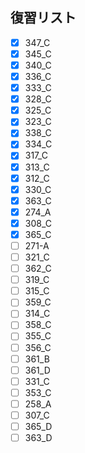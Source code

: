 ## 復習リスト

- [x] 347_C
- [x] 345_C
- [x] 340_C
- [x] 336_C
- [x] 333_C
- [x] 328_C
- [x] 325_C
- [x] 323_C
- [x] 338_C
- [x] 334_C
- [x] 317_C
- [x] 313_C
- [x] 312_C
- [x] 330_C
- [x] 363_C
- [x] 274_A
- [x] 308_C
- [x] 365_C
- [ ] 271-A
- [ ] 321_C
- [ ] 362_C
- [ ] 319_C
- [ ] 315_C
- [ ] 359_C
- [ ] 314_C
- [ ] 358_C
- [ ] 355_C
- [ ] 356_C
- [ ] 361_B
- [ ] 361_D
- [ ] 331_C
- [ ] 353_C
- [ ] 258_A
- [ ] 307_C
- [ ] 365_D
- [ ] 363_D
